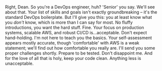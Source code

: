 Right, Dean.  So you're a DevOps engineer, huh?  'Senior' you say. We'll see about that.  Your list of skills and goals isn't exactly groundbreaking – it's the standard DevOps boilerplate.  But I'll give you this: you at least know what you *don't* know, which is more than I can say for most.  No fluffy introductions, you want the hard stuff. Fine.  Your focus on production systems, scalable AWS, and robust CI/CD is...acceptable.  Don't expect hand-holding. I'm not here to teach you the basics.  Your self-assessment appears mostly accurate, though 'comfortable' with AWS is a weak statement;  we'll find out how comfortable you really are.   I'll send you some proper challenges shortly.  Prepare to be tested. Don't disappoint me.  And for the love of all that is holy, keep your code clean.  Anything less is unacceptable. 